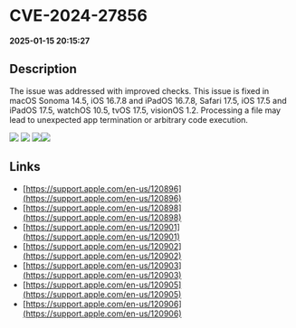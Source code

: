 # CVE-2024-27856

**2025-01-15 20:15:27**

## Description
The issue was addressed with improved checks. This issue is fixed in macOS Sonoma 14.5, iOS 16.7.8 and iPadOS 16.7.8, Safari 17.5, iOS 17.5 and iPadOS 17.5, watchOS 10.5, tvOS 17.5, visionOS 1.2. Processing a file may lead to unexpected app termination or arbitrary code execution.

![](https://img.shields.io/static/v1?label=Score&message=7.8&color=red)
![](https://img.shields.io/static/v1?label=Severity&message=HIGH&color=red)
![](https://img.shields.io/static/v1?label=CWE&message=RCE&color=green)![](https://img.shields.io/static/v1?label=CWE&message=RCE&color=green)

## Links
- [https://support.apple.com/en-us/120896](https://support.apple.com/en-us/120896)
- [https://support.apple.com/en-us/120898](https://support.apple.com/en-us/120898)
- [https://support.apple.com/en-us/120901](https://support.apple.com/en-us/120901)
- [https://support.apple.com/en-us/120902](https://support.apple.com/en-us/120902)
- [https://support.apple.com/en-us/120903](https://support.apple.com/en-us/120903)
- [https://support.apple.com/en-us/120905](https://support.apple.com/en-us/120905)
- [https://support.apple.com/en-us/120906](https://support.apple.com/en-us/120906)
